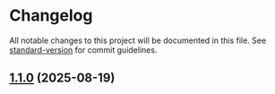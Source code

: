 # Changelog

All notable changes to this project will be documented in this file. See [standard-version](https://github.com/conventional-changelog/standard-version) for commit guidelines.

## [1.1.0](https://github.com/LarceRR/grshnko.ru/compare/v1.2.0...v1.1.0) (2025-08-19)
